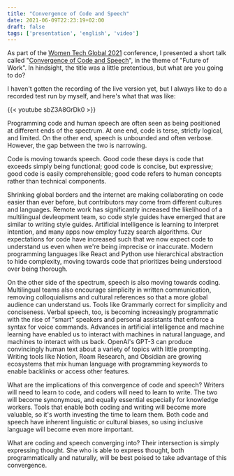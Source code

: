 ```yaml
---
title: "Convergence of Code and Speech"
date: 2021-06-09T22:23:19+02:00
draft: false
tags: ['presentation', 'english', 'video']
---
```

As part of the [Women Tech Global 2021](https://www.womentech.net/en-us/women-tech-conference) conference, I presented a short talk called "[Convergence of Code and Speech](https://www.womentech.net/speaker/Nicole/van%20der%20Hoeven/50129)", in the theme of "Future of Work". In hindsight, the title was a little pretentious, but what are you going to do?

I haven't gotten the recording of the live version yet, but I always like to do a recorded test run by myself, and here's what that was like:

{{< youtube sbZ3A8GrDk0 >}}

Programming code and human speech are often seen as being positioned at different ends of the spectrum. At one end, code is terse, strictly logical, and limited. On the other end, speech is unbounded and often verbose. However, the gap between the two is narrowing.

Code is moving towards speech. Good code these days is code that exceeds simply being functional; good code is concise, but expressive; good code is easily comprehensible; good code refers to human concepts rather than technical components.

Shrinking global borders and the internet are making collaborating on code easier than ever before, but contributors may come from different cultures and languages. Remote work has significantly increased the likelihood of a multilingual devleopment team, so code style guides have emerged that are similar to writing style guides. Artificial intelligence is learning to interpret intention, and many apps now employ fuzzy search algorithms. Our expectations for code have increased such that we now expect code to understand us even when we're being imprecise or inaccurate. Modern programming languages like React and Python use hierarchical abstraction to hide complexity, moving towards code that prioritizes being understood over being thorough.

On the other side of the spectrum, speech is also moving towards coding. Multilingual teams also encourage simplicity in written communication, removing colloquialisms and cultural references so that a more global audience can understand us. Tools like Grammarly correct for simplicity and conciseness. Verbal speech, too, is becoming increasingly programmatic with the rise of "smart" speakers and personal assistants that enforce a syntax for voice commands. Advances in artificial intelligence and machine learning have enabled us to interact with machines in natural language, and machines to interact with us back. OpenAI's GPT-3 can produce convincingly human text about a variety of topics with little prompting. Writing tools like Notion, Roam Research, and Obsidian are growing ecosystems that mix human language with programming keywords to enable backlinks or access other features.

What are the implications of this convergence of code and speech? Writers will need to learn to code, and coders will need to learn to write. The two will become synonymous, and equally essential especially for knowledge workers. Tools that enable both coding and writing will become more valuable, so it's worth investing the time to learn them. Both code and speech have inherent linguistic or cultural biases, so using inclusive language will become even more important.

What are coding and speech converging into? Their intersection is simply expressing thought. She who is able to express thought, both programmatically and naturally, will be best poised to take advantage of this convergence.